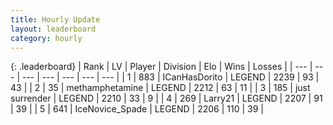 ```yaml
---
title: Hourly Update
layout: leaderboard
category: hourly
---
```


{: .leaderboard}
| Rank | LV | Player | Division | Elo | Wins | Losses |
| --- | --- | --- | --- | --- | --- | --- |
| <span data-change="0">1</span> | 883 | <span title="ID: 415713">ICanHasDorito</span> | LEGEND | <span data-change="0">2239</span> | <span data-change="0">93</span> | <span data-change="0">43</span> |
| <span data-change="0">2</span> | 35 | <span title="ID: 752586">methamphetamine</span> | LEGEND | <span data-change="0">2212</span> | <span data-change="0">63</span> | <span data-change="0">11</span> |
| <span data-change="0">3</span> | 185 | <span title="ID: 719486">just surrender</span> | LEGEND | <span data-change="0">2210</span> | <span data-change="0">33</span> | <span data-change="0">9</span> |
| <span data-change="0">4</span> | 269 | <span title="ID: 636902">Larry21</span> | LEGEND | <span data-change="0">2207</span> | <span data-change="0">91</span> | <span data-change="0">39</span> |
| <span data-change="0">5</span> | 641 | <span title="ID: 597289">IceNovice_Spade</span> | LEGEND | <span data-change="0">2206</span> | <span data-change="0">110</span> | <span data-change="0">39</span> |